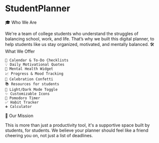# StudentPlanner
🎓 Who We Are

We're a team of college students who understand the struggles of balancing school, work, and life. That’s why we built this digital planner, to help students like us stay organized, motivated, and mentally balanced.
🛠️ What We Offer

    📅 Calendar & To-Do Checklists
    💡 Daily Motivational Quotes
    🧠 Mental Health Widget
    📈 Progress & Mood Tracking
    🎉 Celebration Confetti
    📚 Resources for students
    🌙 Light/Dark Mode Toggle
    ✨ Customizable Icons
    🍅 Pomodoro Timer
    ✅ Habit Tracker
    ➕ Calculator

💜 Our Mission

This is more than just a productivity tool, it's a supportive space built by students, for students. We believe your planner should feel like a friend cheering you on, not just a list of deadlines.
